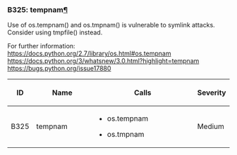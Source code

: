 ### B325: tempnam<a href="#b325-tempnam" class="headerlink" title="Permalink to this headline">¶</a>

Use of os.tempnam() and os.tmpnam() is vulnerable to symlink attacks.
Consider using tmpfile() instead.

For further information:  
<https://docs.python.org/2.7/library/os.html#os.tempnam>
<https://docs.python.org/3/whatsnew/3.0.html?highlight=tempnam>
<https://bugs.python.org/issue17880>

<table class="docutils align-default">
<colgroup>
<col style="width: 8%" />
<col style="width: 28%" />
<col style="width: 49%" />
<col style="width: 15%" />
</colgroup>
<thead>
<tr class="header row-odd">
<th class="head"><p>ID</p></th>
<th class="head"><p>Name</p></th>
<th class="head"><p>Calls</p></th>
<th class="head"><p>Severity</p></th>
</tr>
</thead>
<tbody>
<tr class="odd row-even">
<td><p>B325</p></td>
<td><p>tempnam</p></td>
<td><ul>
<li><p>os.tempnam</p></li>
<li><p>os.tmpnam</p></li>
</ul></td>
<td><p>Medium</p></td>
</tr>
</tbody>
</table>
